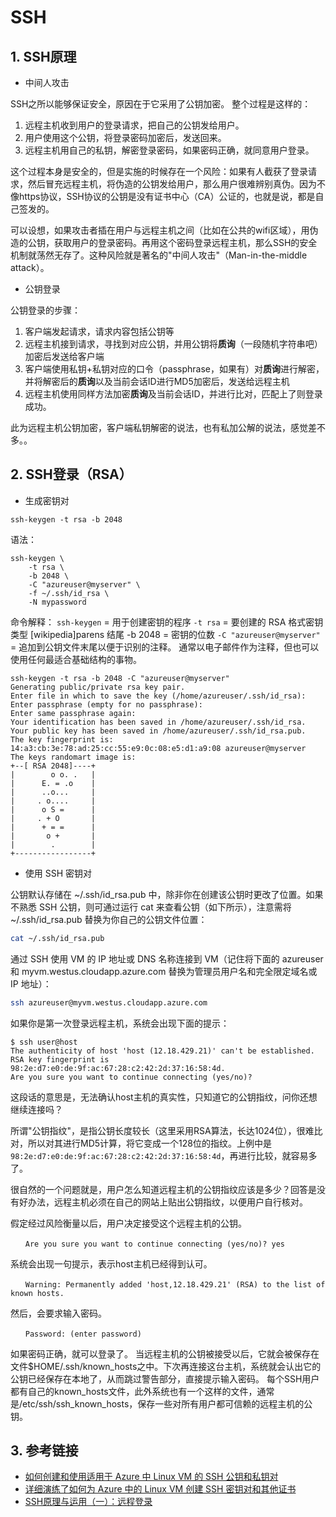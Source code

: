 # SSH 

## 1. SSH原理

- 中间人攻击

SSH之所以能够保证安全，原因在于它采用了公钥加密。
整个过程是这样的：
1. 远程主机收到用户的登录请求，把自己的公钥发给用户。
1. 用户使用这个公钥，将登录密码加密后，发送回来。
1. 远程主机用自己的私钥，解密登录密码，如果密码正确，就同意用户登录。

这个过程本身是安全的，但是实施的时候存在一个风险：如果有人截获了登录请求，然后冒充远程主机，将伪造的公钥发给用户，那么用户很难辨别真伪。因为不像https协议，SSH协议的公钥是没有证书中心（CA）公证的，也就是说，都是自己签发的。

可以设想，如果攻击者插在用户与远程主机之间（比如在公共的wifi区域），用伪造的公钥，获取用户的登录密码。再用这个密码登录远程主机，那么SSH的安全机制就荡然无存了。这种风险就是著名的"中间人攻击"（Man-in-the-middle attack）。

- 公钥登录

公钥登录的步骤：
1. 客户端发起请求，请求内容包括公钥等
1. 远程主机接到请求，寻找到对应公钥，并用公钥将**质询**（一段随机字符串吧）加密后发送给客户端
1. 客户端使用私钥+私钥对应的口令（passphrase，如果有）对**质询**进行解密，并将解密后的**质询**以及当前会话ID进行MD5加密后，发送给远程主机
1. 远程主机使用同样方法加密**质询**及当前会话ID，并进行比对，匹配上了则登录成功。

此为远程主机公钥加密，客户端私钥解密的说法，也有私加公解的说法，感觉差不多。。

## 2. SSH登录（RSA）

- 生成密钥对


```
ssh-keygen -t rsa -b 2048
```

语法：

```
ssh-keygen \
    -t rsa \
    -b 2048 \
    -C "azureuser@myserver" \
    -f ~/.ssh/id_rsa \
    -N mypassword
```
命令解释：
`ssh-keygen` = 用于创建密钥的程序
`-t rsa` = 要创建的 RSA 格式密钥类型 [wikipedia]parens 结尾 -b 2048 = 密钥的位数
`-C "azureuser@myserver"` = 追加到公钥文件末尾以便于识别的注释。 通常以电子邮件作为注释，但也可以使用任何最适合基础结构的事物。

```
ssh-keygen -t rsa -b 2048 -C "azureuser@myserver"
Generating public/private rsa key pair.
Enter file in which to save the key (/home/azureuser/.ssh/id_rsa):
Enter passphrase (empty for no passphrase):
Enter same passphrase again:
Your identification has been saved in /home/azureuser/.ssh/id_rsa.
Your public key has been saved in /home/azureuser/.ssh/id_rsa.pub.
The key fingerprint is:
14:a3:cb:3e:78:ad:25:cc:55:e9:0c:08:e5:d1:a9:08 azureuser@myserver
The keys randomart image is:
+--[ RSA 2048]----+
|        o o. .   |
|      E. = .o    |
|      ..o...     |
|     . o....     |
|      o S =      |
|     . + O       |
|      + = =      |
|       o +       |
|        .        |
+-----------------+
```

- 使用 SSH 密钥对

公钥默认存储在 ~/.ssh/id_rsa.pub 中，除非你在创建该公钥时更改了位置。如果不熟悉 SSH 公钥，则可通过运行 cat 来查看公钥（如下所示），注意需将 ~/.ssh/id_rsa.pub 替换为你自己的公钥文件位置：

``` bash
cat ~/.ssh/id_rsa.pub
```

通过 SSH 使用 VM 的 IP 地址或 DNS 名称连接到 VM（记住将下面的 azureuser 和 myvm.westus.cloudapp.azure.com 替换为管理员用户名和完全限定域名或 IP 地址）：


``` bash
ssh azureuser@myvm.westus.cloudapp.azure.com
```

如果你是第一次登录远程主机，系统会出现下面的提示：

```
$ ssh user@host
The authenticity of host 'host (12.18.429.21)' can't be established.
RSA key fingerprint is 98:2e:d7:e0:de:9f:ac:67:28:c2:42:2d:37:16:58:4d.
Are you sure you want to continue connecting (yes/no)?
```

这段话的意思是，无法确认host主机的真实性，只知道它的公钥指纹，问你还想继续连接吗？

所谓"公钥指纹"，是指公钥长度较长（这里采用RSA算法，长达1024位），很难比对，所以对其进行MD5计算，将它变成一个128位的指纹。上例中是`98:2e:d7:e0:de:9f:ac:67:28:c2:42:2d:37:16:58:4d`，再进行比较，就容易多了。

很自然的一个问题就是，用户怎么知道远程主机的公钥指纹应该是多少？回答是没有好办法，远程主机必须在自己的网站上贴出公钥指纹，以便用户自行核对。

假定经过风险衡量以后，用户决定接受这个远程主机的公钥。

```
　　Are you sure you want to continue connecting (yes/no)? yes
```

系统会出现一句提示，表示host主机已经得到认可。

```
　　Warning: Permanently added 'host,12.18.429.21' (RSA) to the list of known hosts.
```

然后，会要求输入密码。

```
　　Password: (enter password)
```

如果密码正确，就可以登录了。
当远程主机的公钥被接受以后，它就会被保存在文件$HOME/.ssh/known_hosts之中。下次再连接这台主机，系统就会认出它的公钥已经保存在本地了，从而跳过警告部分，直接提示输入密码。
每个SSH用户都有自己的known_hosts文件，此外系统也有一个这样的文件，通常是/etc/ssh/ssh_known_hosts，保存一些对所有用户都可信赖的远程主机的公钥。


## 3. 参考链接

- [如何创建和使用适用于 Azure 中 Linux VM 的 SSH 公钥和私钥对](https://docs.microsoft.com/zh-cn/azure/virtual-machines/linux/mac-create-ssh-keys)
- [详细演练了如何为 Azure 中的 Linux VM 创建 SSH 密钥对和其他证书](https://docs.microsoft.com/zh-cn/azure/virtual-machines/linux/create-ssh-keys-detailed)
- [SSH原理与运用（一）：远程登录](http://www.ruanyifeng.com/blog/2011/12/ssh_remote_login.html)

